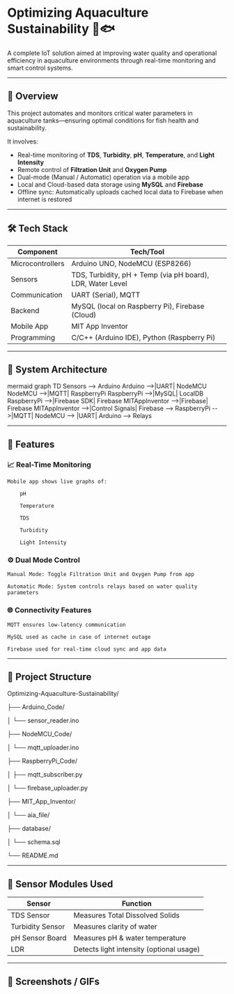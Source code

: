# Optimizing Aquaculture Sustainability 🌊🐟

A complete IoT solution aimed at improving water quality and operational efficiency in aquaculture environments through real-time monitoring and smart control systems.

---

## 📌 Overview

This project automates and monitors critical water parameters in aquaculture tanks—ensuring optimal conditions for fish health and sustainability.

It involves:

- Real-time monitoring of **TDS**, **Turbidity**, **pH**, **Temperature**, and **Light Intensity**
- Remote control of **Filtration Unit** and **Oxygen Pump**
- Dual-mode (Manual / Automatic) operation via a mobile app
- Local and Cloud-based data storage using **MySQL** and **Firebase**
- Offline sync: Automatically uploads cached local data to Firebase when internet is restored

---

## 🛠️ Tech Stack

| Component | Tech/Tool |
|----------|-----------|
| Microcontrollers | Arduino UNO, NodeMCU (ESP8266) |
| Sensors | TDS, Turbidity, pH + Temp (via pH board), LDR, Water Level |
| Communication | UART (Serial), MQTT |
| Backend | MySQL (local on Raspberry Pi), Firebase (Cloud) |
| Mobile App | MIT App Inventor |
| Programming | C/C++ (Arduino IDE), Python (Raspberry Pi) |

---

## 📡 System Architecture

mermaid
graph TD
    Sensors --> Arduino
    Arduino -->|UART| NodeMCU
    NodeMCU -->|MQTT| RaspberryPi
    RaspberryPi -->|MySQL| LocalDB
    RaspberryPi -->|Firebase SDK| Firebase
    MITAppInventor -->|Firebase| Firebase
    MITAppInventor -->|Control Signals| Firebase --> RaspberryPi -->|MQTT| NodeMCU --> |UART| Arduino --> Relays


---

## 📲 Features
### 📈 Real-Time Monitoring

    Mobile app shows live graphs of:

        pH

        Temperature

        TDS

        Turbidity

        Light Intensity

### ⚙️ Dual Mode Control

    Manual Mode: Toggle Filtration Unit and Oxygen Pump from app

    Automatic Mode: System controls relays based on water quality parameters

### 🌐 Connectivity Features

    MQTT ensures low-latency communication

    MySQL used as cache in case of internet outage

    Firebase used for real-time cloud sync and app data
---

## 📂 Project Structure

Optimizing-Aquaculture-Sustainability/

├── Arduino_Code/

│   └── sensor_reader.ino

├── NodeMCU_Code/

│   └── mqtt_uploader.ino

├── RaspberryPi_Code/

│   ├── mqtt_subscriber.py

│   └── firebase_uploader.py

├── MIT_App_Inventor/

│   └── aia_file/

├── database/

│   └── schema.sql

└── README.md

---

## 🧪 Sensor Modules Used
| Sensor | Function |
|----------|-----------|
|TDS Sensor|	Measures Total Dissolved Solids|
|Turbidity Sensor|	Measures clarity of water|
|pH Sensor Board|	Measures pH & water temperature|
|LDR|	Detects light intensity (optional usage)|

---

## 📸 Screenshots / GIFs
